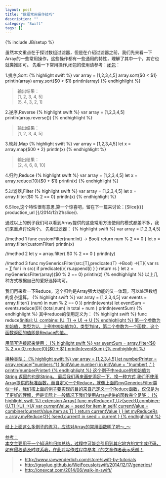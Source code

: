 ```yaml
---
layout: post
title: "数组常用操作技巧"
description: ""
category: "Swift"
tags: []
---
```

{% include JB/setup %}

虽然本文重点在于探讨数组过滤器，但是在介绍过滤器之前，我们先来看一下Array的一些常用操作，这些操作都有一些通用的特性，理解了其中一个，其它也就类推即可。
先看一下常用操作,闭包的使用请参考：[闭包](http://numbbbbb.gitbooks.io/-the-swift-programming-language-/content/chapter2/07_Closures.html)：

1.排序,Sort:
{% highlight swift %}
var array = [1,2,3,4,5]
array.sort{$0 < $1}
println(array)
array.sort{$0 > $1}
println(array)
{% endhighlight %}
> 输出结果：    
> [1, 2, 3, 4, 5]  
> [5, 4, 3, 2, 1]

2.逆序,Reverse
{% highlight swift %}
var array = [1,2,3,4,5]
println(array.reverse())
{% endhighlight %}
> 输出结果：  
> [1, 2, 3, 4, 5]

3.映射,Map
{% highlight swift %}
var array = [1,2,3,4,5]
let x = array.map{$00 * 2}
println(x)
{% endhighlight %}
> 输出结果：  
> [2, 4, 6, 8, 10]

4.归约,Reduce
{% highlight swift %}
var array = [1,2,3,4,5]
let x = array.reduce(10){$0 + $1}
println(x)
{% endhighlight %}

5.过滤器,Filter
{% highlight swift %}
var array = [1,2,3,4,5]
let x = array.filter{$0 % 2 == 0}
println(x)
{% endhighlight %}

6.Slice,这个特性很有意思,算一个惊喜吧，留在下一篇来讨论：[Slice]({{ production_url }}/2014/12/21/slice/).

通过以上的例子我们可以看到Array提供的这些常用方法使用的模式都差不多，我们来重点讨论两个。
先看过滤器：
{% highlight swift %}
var array = [1,2,3,4,5]

//method 1
func customFilter(num:Int) -> Bool{
    return num % 2 == 0
}
let x = array.filter(customFilter)
println(x)

//method 2
let y = array.filter{
    $0 % 2 == 0
}
println(y)

//method 3
func myGenericsFilter<T>(src:[T],predicate:(T) ->Bool) ->[T]{
    var rs = [T]()
    for i in src{
        if predicate(i){
            rs.append(i)
        }
    }
    return rs
}
let z = myGenericsFilter(array){$0 % 2 == 0}
println(z)
{% endhighlight %}
以上几种方式根据自己的爱好选择均可。

我们再来看一下Reduce，这个归约是Array强大功能的又一体现，可以处理数组的复杂运算。
{% highlight swift %}
var array = [1,2,3,4,5]
var events = array.filter({
    (num) in
    num % 2 == 0
})
println(events)
let eventSum = events.reduce(0){
    (total,num) in
    total + num
}
println(eventSum)
{% endhighlight %}
其中reduce的使用定义为：
{% highlight swift %}
func reduce<U>(initial: U, combine: (U, T) -> U) -> U
{% endhighlight %}
第一个参数为初始值，类型为U，上例中初始值为0，类型为Int，第二个参数为一个函数，这个函数返回的值即是Reduce的值。

用简写连接起来使用：
{% highlight swift %}
var eventSum = array.filter{$0 % 2 == 0}.reduce(0){$0 + $1}
println(eventSum)
{% endhighlight %}

换种类型：
{% highlight swift %}
var array = [1,2,3,4,5]
let numberPrinter = array.reduce("numbers:"){
    (initValue,number) in
    initValue + "\(number) ,"
}
println(numberPrinter)
{% endhighlight %}
这个例子中reduce的初始值为String,返回的也是String。
最后我们再来画蛇添足一下，换一种方式,我们不使用Array提供的标准函数，而自定义一个Reduce，就像上面的myGenericsFilter类似一样，我们按上面的例子要实现的目的来自己定义一个Reduce函数，仅仅是为了更好的理解，但是实际上一般情况下我们使用Array提供的函数完全足够：
{% highlight swift %}
extension Array{
    func myReduce<T,U>(seed:U,combiner:(U,T)->U) ->U{
        var currentValue = seed
        for item in self{
            currentValue = combiner(currentValue,item as T)
        }
        return currentValue
    }
}
let myReduceRs = array.myReduce(2){
    (seed,current) in
        seed + current
}
{% endhighlight %}

经上上面这么多例子的练习，应该对Array的常用函数明了吧～_～

参考：  
本文主要用于一个知识的归纳总结，过程中可能会引用到其它地方的文字或代码，如有侵权请及时联系我，在此对写作过程中参考了的文章作者表示感谢！ 

> * http://www.raywenderlich.com/store/swift-by-tutorials
> * http://grayluo.github.io/WeiFocusIo/swift/2014/12/17/generics/
> * http://onevcat.com/2014/06/walk-in-swift/

